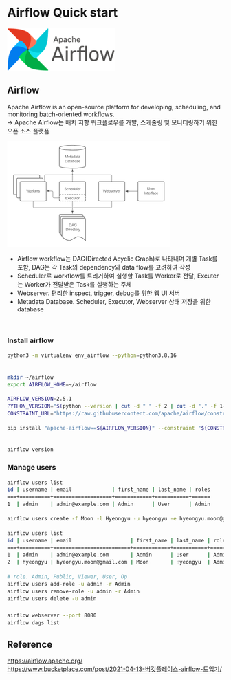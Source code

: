 # Airflow Quick start

<p align="left"><img src=https://raw.githubusercontent.com/hyeongyuu/TIL/f4828eed22350524b098063a5c11afad2f212c8b/images/airflow/airflow.png height="100px" width="250px"></p>

## Airflow
Apache Airflow is an open-source platform for developing, scheduling, and monitoring batch-oriented workflows.  
-> Apache Airflow는 배치 지향 워크플로우를 개발, 스케줄링 및 모니터링하기 
위한 오픈 소스 플랫폼

<p align="left"><img src=https://raw.githubusercontent.com/hyeongyuu/TIL/main/images/airflow/airflow_architecture.png></p>

- Airflow workflow는 DAG(Directed Acyclic Graph)로 나타내며 개별 Task를 포함, DAG는 각 Task의 dependency와 data flow를 고려하여 작성
- Scheduler로 workflow를 트리거하여 실행할 Task를 Worker로 전달, Excuter는 Worker가 전달받은 Task를 실행하는 주체
- Webserver. 편리한 inspect, trigger, debug를 위한 웹 UI 서버
- Metadata Database. Scheduler, Executor, Webserver 상태 저장을 위한 database

<br>

### Install airflow
``` zsh
python3 -m virtualenv env_airflow --python=python3.8.16


mkdir ~/airflow
export AIRFLOW_HOME=~/airflow

AIRFLOW_VERSION=2.5.1
PYTHON_VERSION="$(python --version | cut -d " " -f 2 | cut -d "." -f 1-2)"
CONSTRAINT_URL="https://raw.githubusercontent.com/apache/airflow/constraints-${AIRFLOW_VERSION}/constraints-${PYTHON_VERSION}.txt"

pip install "apache-airflow==${AIRFLOW_VERSION}" --constraint "${CONSTRAINT_URL}"


airflow version
```
### Manage users
```zsh
airflow users list
id | username | email             | first_name | last_name | roles
===+==========+===================+============+===========+======
1  | admin    | admin@example.com | Admin      | User      | Admin

airflow users create -f Moon -l Hyeongyu -u hyeongyu -e hyeongyu.moon@gmail.com -r Admin -p 123123

airflow users list
id | username | email                   | first_name | last_name | roles
===+==========+=========================+============+===========+======
1  | admin    | admin@example.com       | Admin      | User      | Admin
2  | hyeongyu | hyeongyu.moon@gmail.com | Moon       | Hyeongyu  | Admin

# role. Admin, Public, Viewer, User, Op
airflow users add-role -u admin -r Admin
airflow users remove-role -u admin -r Admin
airflow users delete -u admin
```

###
```zsh
airflow webserver --port 8080
airflow dags list
```

## Reference
https://airflow.apache.org/  
https://www.bucketplace.com/post/2021-04-13-버킷플레이스-airflow-도입기/